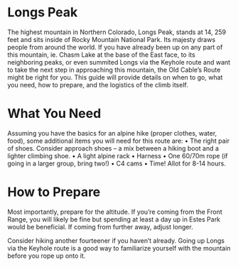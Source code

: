 # Longs Peak 
The highest mountain in Northern Colorado, Longs Peak, stands at 14, 259 feet and sits inside of Rocky Mountain National Park. Its majesty draws people from around the world. If you have already been up on any part of this mountain, ie. Chasm Lake at the base of the East face, to its neighboring peaks, or even summited Longs via the Keyhole route and want to take the next step in approaching this mountain, the Old Cable’s Route might be right for you. This guide will provide details on when to go, what you need, how to prepare, and the logistics of the climb itself.

# What You Need 
Assuming you have the basics for an alpine hike (proper clothes, water, food), some additional items you will need for this route are:
•	The right pair of shoes. Consider approach shoes – a mix between a hiking boot and a lighter climbing shoe. 
•	A light alpine rack 
•	Harness
•	One 60/70m rope (if going in a larger group, bring two!)
•	C4 cams
•	Time! Allot for 8-14 hours.

# How to Prepare 
Most importantly, prepare for the altitude. If you’re coming from the Front Range, you will likely be fine but spending at least a day up in Estes Park would be beneficial. If coming from further away, adjust longer. 

Consider hiking another fourteener if you haven’t already. Going up Longs via the Keyhole route is a good way to familiarize yourself with the mountain before you rope up onto it. 

